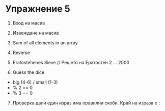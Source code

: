 Упражнение 5
===

01. Вход на масив
02. Извеждане на масив
03. Sum of all elements in an array

04. Reverse
05. Eratostehenes Sieve // Решето на Ератостен
2 ... 2000

06. Guess the dice
  - big (4-6) / small (1-3)
  - % 2 == 0
  - % 3 == 0

07. Проверка дали един израз има правилни скоби. Край на израза е ;
